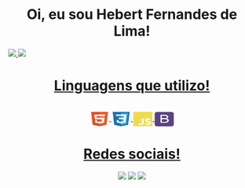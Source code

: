 <h1 align="center">Oi, eu sou Hebert Fernandes de Lima!</h1>

<div>
  <a href="https://github.com/hebertdelima13">
  <img height="180em" src="https://github-readme-stats.vercel.app/api?username=hebertdelima13&show_icons=true&theme=dracula&include_all_commits=true&count_private=true"/>
  <img height="180em" src="https://github-readme-stats.vercel.app/api/top-langs/?username=hebertdelima13&layout=compact&langs_count=7&theme=dracula"/>
</div>
  
  ##
  
  <h1 align="center">Linguagens que utilizo!</h1>
  
  <div style="display: inline_block" align="center"><br>
  <img align="center" alt="Hebert-HTML" height="30" width="40" src="https://raw.githubusercontent.com/devicons/devicon/master/icons/html5/html5-original.svg">
  <img align="center" alt="Hebert-CSS" height="30" width="40" src="https://raw.githubusercontent.com/devicons/devicon/master/icons/css3/css3-original.svg">
  <img align="center" alt="Hebert-Js" height="30" width="40" src="https://raw.githubusercontent.com/devicons/devicon/master/icons/javascript/javascript-plain.svg">
  <img align="center" alt="Hebert-Bootstrap" height="30" width="40" src="https://raw.githubusercontent.com/devicons/devicon/master/icons/bootstrap/bootstrap-plain.svg">
</div>
  
  ##
  
   <h1 align="center">Redes sociais!</h1>
  
  <div align="center"> 
  <a href="https://instagram.com/hebertfernandes13" target="_blank"><img src="https://img.shields.io/badge/-Instagram-%23E4405F?style=for-the-badge&logo=instagram&logoColor=white" target="_blank"></a>
 	<a href = "mailto:hebertdelima13@gmail.com"><img src="https://img.shields.io/badge/-Gmail-%23333?style=for-the-badge&logo=gmail&logoColor=white" target="_blank"></a>
  <a href="https://www.linkedin.com/in/hebert-fernandes-de-lima-8b8913210/" target="_blank"><img src="https://img.shields.io/badge/-LinkedIn-%230077B5?style=for-the-badge&logo=linkedin&logoColor=white" target="_blank"></a> 
 
 
 
</div>
